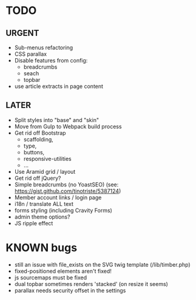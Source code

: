 # TODO

## URGENT

* Sub-menus refactoring
* CSS parallax
* Disable features from config:
  * breadcrumbs
  * seach
  * topbar
* use article extracts in page content

## LATER

* Split styles into "base" and "skin"
* Move from Gulp to Webpack build process
* Get rid off Bootstrap
  * scaffolding,
  * type,
  * buttons,
  * responsive-utilities
  * ...
* Use Aramid grid / layout
* Get rid off jQuery?
* Simple breadcrumbs (no YoastSEO) (see: https://gist.github.com/tinotriste/5387124)
* Member account links / login page
* i18n / translate ALL text
* forms styling (including Cravity Forms)
* admin theme options?
* JS ripple effect

# KNOWN bugs

* still an issue with file_exists on the SVG twig template (/lib/timber.php)
* fixed-positioned elements aren't fixed!
* js sourcemaps must be fixed
* dual topbar sometimes renders 'stacked' (on resize it seems)
* parallax needs security offset in the settings
